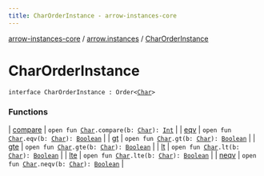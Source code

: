 ```yaml
---
title: CharOrderInstance - arrow-instances-core
---
```


[arrow-instances-core](../../index.html) / [arrow.instances](../index.html) / [CharOrderInstance](./index.html)

# CharOrderInstance

`interface CharOrderInstance : Order<`[`Char`](https://kotlinlang.org/api/latest/jvm/stdlib/kotlin/-char/index.html)`>`

### Functions

| [compare](compare.html) | `open fun `[`Char`](https://kotlinlang.org/api/latest/jvm/stdlib/kotlin/-char/index.html)`.compare(b: `[`Char`](https://kotlinlang.org/api/latest/jvm/stdlib/kotlin/-char/index.html)`): `[`Int`](https://kotlinlang.org/api/latest/jvm/stdlib/kotlin/-int/index.html) |
| [eqv](eqv.html) | `open fun `[`Char`](https://kotlinlang.org/api/latest/jvm/stdlib/kotlin/-char/index.html)`.eqv(b: `[`Char`](https://kotlinlang.org/api/latest/jvm/stdlib/kotlin/-char/index.html)`): `[`Boolean`](https://kotlinlang.org/api/latest/jvm/stdlib/kotlin/-boolean/index.html) |
| [gt](gt.html) | `open fun `[`Char`](https://kotlinlang.org/api/latest/jvm/stdlib/kotlin/-char/index.html)`.gt(b: `[`Char`](https://kotlinlang.org/api/latest/jvm/stdlib/kotlin/-char/index.html)`): `[`Boolean`](https://kotlinlang.org/api/latest/jvm/stdlib/kotlin/-boolean/index.html) |
| [gte](gte.html) | `open fun `[`Char`](https://kotlinlang.org/api/latest/jvm/stdlib/kotlin/-char/index.html)`.gte(b: `[`Char`](https://kotlinlang.org/api/latest/jvm/stdlib/kotlin/-char/index.html)`): `[`Boolean`](https://kotlinlang.org/api/latest/jvm/stdlib/kotlin/-boolean/index.html) |
| [lt](lt.html) | `open fun `[`Char`](https://kotlinlang.org/api/latest/jvm/stdlib/kotlin/-char/index.html)`.lt(b: `[`Char`](https://kotlinlang.org/api/latest/jvm/stdlib/kotlin/-char/index.html)`): `[`Boolean`](https://kotlinlang.org/api/latest/jvm/stdlib/kotlin/-boolean/index.html) |
| [lte](lte.html) | `open fun `[`Char`](https://kotlinlang.org/api/latest/jvm/stdlib/kotlin/-char/index.html)`.lte(b: `[`Char`](https://kotlinlang.org/api/latest/jvm/stdlib/kotlin/-char/index.html)`): `[`Boolean`](https://kotlinlang.org/api/latest/jvm/stdlib/kotlin/-boolean/index.html) |
| [neqv](neqv.html) | `open fun `[`Char`](https://kotlinlang.org/api/latest/jvm/stdlib/kotlin/-char/index.html)`.neqv(b: `[`Char`](https://kotlinlang.org/api/latest/jvm/stdlib/kotlin/-char/index.html)`): `[`Boolean`](https://kotlinlang.org/api/latest/jvm/stdlib/kotlin/-boolean/index.html) |

